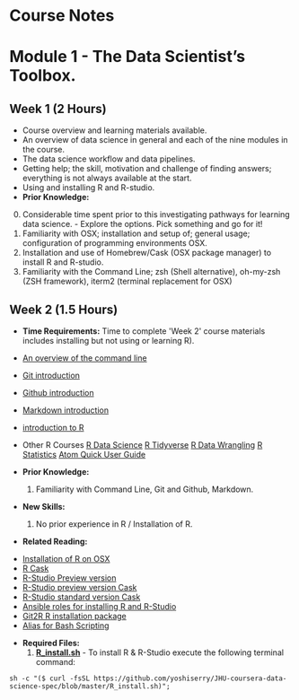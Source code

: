 # Course Notes

# Module 1 - The Data Scientist’s Toolbox.

## Week 1 (2 Hours)
* Course overview and learning materials available.
* An overview of data science in general and each of the nine modules in the course.
* The data science workflow and data pipelines.
* Getting help; the skill, motivation and challenge of finding answers; everything is not always available at the start.
* Using and installing R and R-studio.
* **Prior Knowledge:**
0. Considerable time spent prior to this investigating pathways for learning data science. - Explore the options. Pick something and go for it!
1. Familiarity with OSX; installation and setup of; general usage; configuration of programming environments OSX.
2. Installation and use of Homebrew/Cask (OSX package manager) to install R and R-studio.
3. Familiarity with the Command Line; zsh (Shell alternative), oh-my-zsh (ZSH framework), iterm2 (terminal replacement for OSX)

## Week 2 (1.5 Hours)
* **Time Requirements:** Time to complete 'Week 2' course materials includes installing but not using or learning R).
* [An overview of the command line](https://www.lynda.com/Mac-OS-X-10-6-tutorials/Unix-for-Mac-OS-X-Users/78546-2.html "Introduction to Unix/Terminal")
* [Git introduction](https://www.lynda.com/Git-tutorials/Git-Essential-Training/100222-2.html "Introduction to Git in Terminal")
* [Github introduction](https://www.lynda.com/Git-tutorials/Up-Running-Git-GitHub/409275-2.html "Introduction to collaboration on Github in Terminal")
* [Markdown introduction](https://www.lynda.com/Web-Development-tutorials/Up-Running-Markdown/438888-2.html "Introduction to markdown")
* [introduction to R](https://www.lynda.com/R-tutorials/Up-Running-R/120612-2.html  "Basic Introduction to R")
* Other R Courses [R Data Science](https://www.lynda.com/R-tutorials/R-Data-Science-Lunchbreak-Lessons/651209-2.html) [R Tidyverse](https://www.lynda.com/R-tutorials/Learning-R-Tidyverse/586672-2.html) [R Data Wrangling](https://www.lynda.com/R-tutorials/Data-Wrangling-R/594442-2.html)
[R Statistics](https://www.lynda.com/R-tutorials/R-Statistics-Essential-Training/142447-2.html)
[Atom Quick User Guide](https://flight-manual.atom.io/using-atom/sections/github-package/)
* **Prior Knowledge:**
  1. Familiarity with Command Line, Git and Github, Markdown.

* **New Skills:**
  1. No prior experience in R / Installation of R.

* **Related Reading:**
 - [Installation of R on OSX](https://cran.r-project.org/bin/macosx/)
 - [R Cask](https://github.com/caskroom/homebrew-cask/blob/master/Casks/r-app.rb)
 - [R-Studio Preview version](https://www.rstudio.com/products/rstudio/download/preview/)
 - [R-Studio preview version Cask](https://github.com/caskroom/homebrew-versions/blob/master/Casks/rstudio-preview.rb)
 - [R-Studio standard version Cask](https://github.com/caskroom/homebrew-cask/blob/master/Casks/rstudio.rb)
 - [Ansible roles for installing R and R-Studio](https://github.com/hoir/ansible-role-osx-r)
 - [Git2R R installation package](https://github.com/ropensci/git2r)
 - [Alias for Bash Scripting](https://www.computerworld.com/article/2598087/linux/how-to-use-aliases-in-linux-shell-commands.html)

* **Required Files:**
  1. **[R_install.sh](https://github.com/yoshiserry/JHU-coursera-data-science-spec/blob/master/R_install.sh)** - To install R & R-Studio execute the following terminal command:
```
sh -c "($ curl -fsSL https://github.com/yoshiserry/JHU-coursera-data-science-spec/blob/master/R_install.sh)";
```
